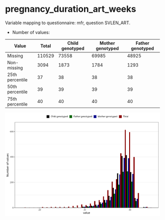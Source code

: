 # pregnancy_duration_art_weeks
Variable mapping to questionnaire: mfr, question SVLEN_ART.
- Number of values:

| Value | Total | Child genotyped | Mother genotyped | Father genotyped |
| ----- | ----- | --------------- | ---------------- | ---------------- |
| Missing | 110529 | 73558 | 69985 | 48925 |
| Non-missing | 3094 | 1873 | 1784 | 1293 |
| 25th percentile | 37 | 38 | 38 | 38 |
| 50th percentile | 39 | 39 | 39 | 39 |
| 75th percentile | 40 | 40 | 40 | 40 |



![](pregnancy_duration_art_weeks_n.png)



